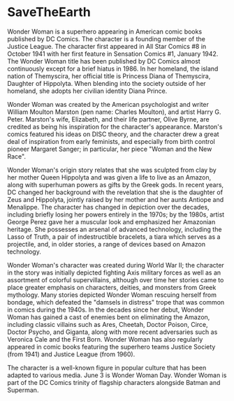 # SaveTheEarth
Wonder Woman is a superhero appearing in American comic books published by DC Comics. The character is a founding member of the Justice League. The character first appeared in All Star Comics #8 in October 1941 with her first feature in Sensation Comics #1, January 1942. The Wonder Woman title has been published by DC Comics almost continuously except for a brief hiatus in 1986. In her homeland, the island nation of Themyscira, her official title is Princess Diana of Themyscira, Daughter of Hippolyta. When blending into the society outside of her homeland, she adopts her civilian identity Diana Prince.

Wonder Woman was created by the American psychologist and writer William Moulton Marston (pen name: Charles Moulton), and artist Harry G. Peter. Marston's wife, Elizabeth, and their life partner, Olive Byrne, are credited as being his inspiration for the character's appearance. Marston's comics featured his ideas on DISC theory, and the character drew a great deal of inspiration from early feminists, and especially from birth control pioneer Margaret Sanger; in particular, her piece "Woman and the New Race".

Wonder Woman's origin story relates that she was sculpted from clay by her mother Queen Hippolyta and was given a life to live as an Amazon, along with superhuman powers as gifts by the Greek gods. In recent years, DC changed her background with the revelation that she is the daughter of Zeus and Hippolyta, jointly raised by her mother and her aunts Antiope and Menalippe. The character has changed in depiction over the decades, including briefly losing her powers entirely in the 1970s; by the 1980s, artist George Perez gave her a muscular look and emphasized her Amazonian heritage. She possesses an arsenal of advanced technology, including the Lasso of Truth, a pair of indestructible bracelets, a tiara which serves as a projectile, and, in older stories, a range of devices based on Amazon technology.

Wonder Woman's character was created during World War II; the character in the story was initially depicted fighting Axis military forces as well as an assortment of colorful supervillains, although over time her stories came to place greater emphasis on characters, deities, and monsters from Greek mythology. Many stories depicted Wonder Woman rescuing herself from bondage, which defeated the "damsels in distress" trope that was common in comics during the 1940s. In the decades since her debut, Wonder Woman has gained a cast of enemies bent on eliminating the Amazon, including classic villains such as Ares, Cheetah, Doctor Poison, Circe, Doctor Psycho, and Giganta, along with more recent adversaries such as Veronica Cale and the First Born. Wonder Woman has also regularly appeared in comic books featuring the superhero teams Justice Society (from 1941) and Justice League (from 1960).

The character is a well-known figure in popular culture that has been adapted to various media. June 3 is Wonder Woman Day. Wonder Woman is part of the DC Comics trinity of flagship characters alongside Batman and Superman.